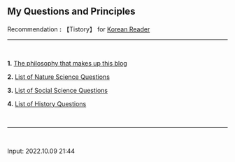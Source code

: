 ## **My Questions and Principles**

Recommendation **:** 【Tistory】 for [Korean Reader](https://nate9389.tistory.com/482)

---

<br> 

**1.** [The philosophy that makes up this blog](https://jb243.github.io/0396-01-01-0396.html)

**2.** [List of Nature Science Questions](https://jb243.github.io/0242-01-01-0242.html) 

**3.** [List of Social Science Questions](https://jb243.github.io/0307-01-01-0307.html) 

**4.** [List of History Questions](https://jb243.github.io/0507-01-01-0507.html) 

<br>

---

<br>

Input: 2022.10.09 21:44
